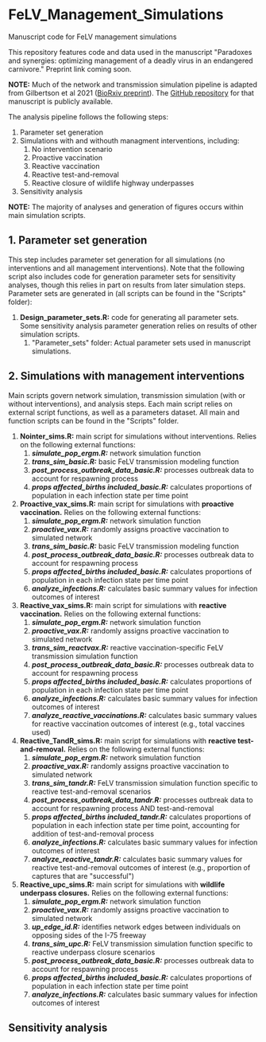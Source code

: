 # FeLV_Management_Simulations
Manuscript code for FeLV management simulations

This repository features code and data used in the manuscript "Paradoxes and synergies: optimizing management of a deadly virus in an endangered carnivore." Preprint link coming soon.

**NOTE:** Much of the network and transmission simulation pipeline is adapted from Gilbertson et al 2021 ([BioRxiv preprint](https://doi.org/10.1101/2021.01.09.426055)). The [GitHub repository](https://github.com/mjones029/FIV_FeLV_Transmission) for that manuscript is publicly available.

The analysis pipeline follows the following steps:
1. Parameter set generation
2. Simulations with and withouth managment interventions, including:
    1. No intervention scenario
    2. Proactive vaccination
    3. Reactive vaccination
    4. Reactive test-and-removal
    5. Reactive closure of wildlife highway underpasses
3. Sensitivity analysis

**NOTE:** The majority of analyses and generation of figures occurs within main simulation scripts.


## 1. Parameter set generation
This step includes parameter set generation for all simulations (no interventions and all management interventions). Note that the following script also includes code for generation parameter sets for sensitivity analyses, though this relies in part on results from later simulation steps. Parameter sets are generated in (all scripts can be found in the "Scripts" folder):
1. **Design_parameter_sets.R:** code for generating all parameter sets. Some sensitivity analysis parameter generation relies on results of other simulation scripts. 
    1. "Parameter_sets" folder: Actual parameter sets used in manuscript simulations.

## 2. Simulations with management interventions
Main scripts govern network simulation, transmission simulation (with or without interventions), and analysis steps. Each main script relies on external script functions, as well as a parameters dataset. All main and function scripts can be found in the "Scripts" folder.
1. **Nointer_sims.R:** main script for simulations without interventions. Relies on the following external functions:
    1. ***simulate_pop_ergm.R:*** network simulation function
    2. ***trans_sim_basic.R:*** basic FeLV transmission modeling function
    3. ***post_process_outbreak_data_basic.R:*** processes outbreak data to account for respawning process
    4. ***props affected_births included_basic.R:*** calculates proportions of population in each infection state per time point
2. **Proactive_vax_sims.R:** main script for simulations with **proactive vaccination.** Relies on the following external functions:
    1. ***simulate_pop_ergm.R:*** network simulation function
    2. ***proactive_vax.R:*** randomly assigns proactive vaccination to simulated network
    3. ***trans_sim_basic.R:*** basic FeLV transmission modeling function
    4. ***post_process_outbreak_data_basic.R:*** processes outbreak data to account for respawning process
    5. ***props affected_births included_basic.R:*** calculates proportions of population in each infection state per time point
    6. ***analyze_infections.R:*** calculates basic summary values for infection outcomes of interest
3. **Reactive_vax_sims.R:** main script for simulations with **reactive vaccination.** Relies on the following external functions:
    1. ***simulate_pop_ergm.R:*** network simulation function
    2. ***proactive_vax.R:*** randomly assigns proactive vaccination to simulated network
    3. ***trans_sim_reactvax.R:*** reactive vaccination-specific FeLV transmission simulation function
    4. ***post_process_outbreak_data_basic.R:*** processes outbreak data to account for respawning process
    5. ***props affected_births included_basic.R:*** calculates proportions of population in each infection state per time point
    6. ***analyze_infections.R:*** calculates basic summary values for infection outcomes of interest
    7. ***analyze_reactive_vaccinations.R:*** calculates basic summary values for reactive vaccination outcomes of interest (e.g., total vaccines used)
4. **Reactive_TandR_sims.R:** main script for simulations with **reactive test-and-removal.** Relies on the following external functions:
    1. ***simulate_pop_ergm.R:*** network simulation function
    2. ***proactive_vax.R:*** randomly assigns proactive vaccination to simulated network
    3. ***trans_sim_tandr.R:*** FeLV transmission simulation function specific to reactive test-and-removal scenarios
    4. ***post_process_outbreak_data_tandr.R:*** processes outbreak data to account for respawning process AND test-and-removal
    5. ***props affected_births included_tandr.R:*** calculates proportions of population in each infection state per time point, accounting for addition of test-and-removal process
    6. ***analyze_infections.R:*** calculates basic summary values for infection outcomes of interest
    7. ***analyze_reactive_tandr.R:*** calculates basic summary values for reactive test-and-removal outcomes of interest (e.g., proportion of captures that are "successful")
5. **Reactive_upc_sims.R:** main script for simulations with **wildlife underpass closures.** Relies on the following external functions:
    1. ***simulate_pop_ergm.R:*** network simulation function
    2. ***proactive_vax.R:*** randomly assigns proactive vaccination to simulated network
    3. ***up_edge_id.R:*** identifies network edges between individuals on opposing sides of the I-75 freeway
    4. ***trans_sim_upc.R:*** FeLV transmission simulation function specific to reactive underpass closure scenarios
    5. ***post_process_outbreak_data_basic.R:*** processes outbreak data to account for respawning process
    6. ***props affected_births included_basic.R:*** calculates proportions of population in each infection state per time point
    7. ***analyze_infections.R:*** calculates basic summary values for infection outcomes of interest

## Sensitivity analysis